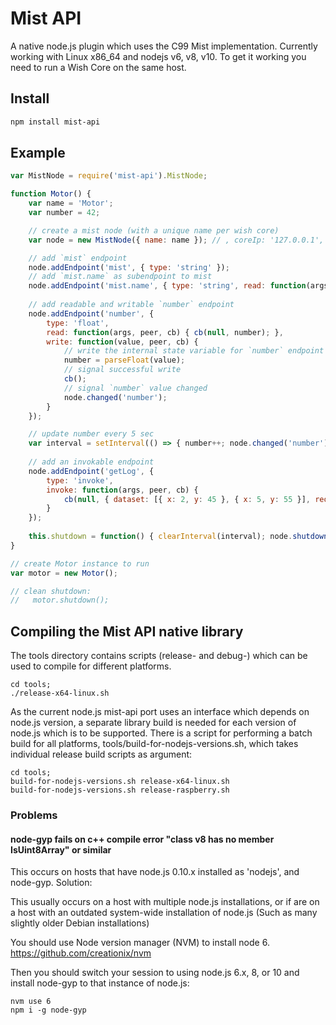 # Mist API

A native node.js plugin which uses the C99 Mist implementation.  Currently working with Linux x86_64 and nodejs v6, v8, v10. To get it working you need to run a Wish Core on the same host.

## Install 

```sh
npm install mist-api
```

## Example

```js
var MistNode = require('mist-api').MistNode;

function Motor() {
    var name = 'Motor';
    var number = 42;

    // create a mist node (with a unique name per wish core)
    var node = new MistNode({ name: name }); // , coreIp: '127.0.0.1', corePort: 9094

    // add `mist` endpoint
    node.addEndpoint('mist', { type: 'string' });
    // add `mist.name` as subendpoint to mist
    node.addEndpoint('mist.name', { type: 'string', read: function(args, peer, cb) { cb(null, name); } });
    
    // add readable and writable `number` endpoint
    node.addEndpoint('number', {
        type: 'float',
        read: function(args, peer, cb) { cb(null, number); },
        write: function(value, peer, cb) {
            // write the internal state variable for `number` endpoint
            number = parseFloat(value);
            // signal successful write
            cb();
            // signal `number` value changed
            node.changed('number');
        }
    });

    // update number every 5 sec
    var interval = setInterval(() => { number++; node.changed('number'); }, 5000);
    
    // add an invokable endpoint
    node.addEndpoint('getLog', {
        type: 'invoke',
        invoke: function(args, peer, cb) {
            cb(null, { dataset: [{ x: 2, y: 45 }, { x: 5, y: 55 }], request: args, requestee: peer });
        }
    });
    
    this.shutdown = function() { clearInterval(interval); node.shutdown(); };
}

// create Motor instance to run
var motor = new Motor();

// clean shutdown:
//   motor.shutdown();
```

## Compiling the Mist API native library

The tools directory contains scripts (release- and debug-) which can be
used to compile for different platforms.

```
cd tools;
./release-x64-linux.sh
```

As the current node.js mist-api port uses an interface which depends on
node.js version, a separate library build is needed for each version of
node.js which is to be supported. There is a script for performing a
batch build for all platforms, tools/build-for-nodejs-versions.sh, which
takes individual release build scripts as argument:

```
cd tools;
build-for-nodejs-versions.sh release-x64-linux.sh
build-for-nodejs-versions.sh release-raspberry.sh
```




### Problems

#### node-gyp fails on c++ compile error  "class v8 has no member IsUint8Array" or similar

This occurs on hosts that have node.js 0.10.x installed as 'nodejs', and
node-gyp. Solution:

This usually occurs on a host with multiple node.js installations, or
if are on a host with an outdated system-wide installation of node.js
(Such as many slightly older Debian installations)

You should use Node version manager (NVM) to install node 6. https://github.com/creationix/nvm 

Then you should switch your session to using node.js 6.x, 8, or 10
and install node-gyp to that instance of node.js:
```
nvm use 6
npm i -g node-gyp 
```
